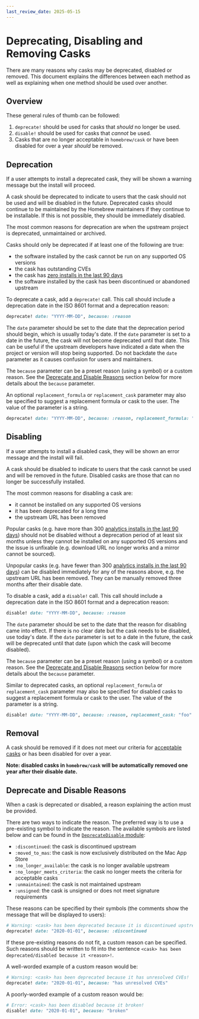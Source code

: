 ```yaml
---
last_review_date: 2025-05-15
---
```


# Deprecating, Disabling and Removing Casks

There are many reasons why casks may be deprecated, disabled or removed. This document explains the differences between each method as well as explaining when one method should be used over another.

## Overview

These general rules of thumb can be followed:

1. `deprecate!` should be used for casks that _should_ no longer be used.
2. `disable!` should be used for casks that _cannot_ be used.
3. Casks that are no longer acceptable in `homebrew/cask` or have been disabled for over a year _should_ be removed.

## Deprecation

If a user attempts to install a deprecated cask, they will be shown a warning message but the install will proceed.

A cask should be deprecated to indicate to users that the cask should not be used and will be disabled in the future. Deprecated casks should continue to be maintained by the Homebrew maintainers if they continue to be installable. If this is not possible, they should be immediately disabled.

The most common reasons for deprecation are when the upstream project is deprecated, unmaintained or archived.

Casks should only be deprecated if at least one of the following are true:

- the software installed by the cask cannot be run on any supported OS versions
- the cask has outstanding CVEs
- the cask has [zero installs in the last 90 days](https://formulae.brew.sh/analytics/cask-install/90d/)
- the software installed by the cask has been discontinued or abandoned upstream

To deprecate a cask, add a `deprecate!` call. This call should include a deprecation date in the ISO 8601 format and a deprecation reason:

```ruby
deprecate! date: "YYYY-MM-DD", because: :reason
```

The `date` parameter should be set to the date that the deprecation period should begin, which is usually today's date. If the `date` parameter is set to a date in the future, the cask will not become deprecated until that date. This can be useful if the upstream developers have indicated a date when the project or version will stop being supported. Do not backdate the `date` parameter as it causes confusion for users and maintainers.

The `because` parameter can be a preset reason (using a symbol) or a custom reason. See the [Deprecate and Disable Reasons](#deprecate-and-disable-reasons) section below for more details about the `because` parameter.

An optional `replacement_formula` or `replacement_cask` parameter may also be specified to suggest a replacement formula or cask to the user. The value of the parameter is a string.

```ruby
deprecate! date: "YYYY-MM-DD", because: :reason, replacement_formula: "foo"
```

## Disabling

If a user attempts to install a disabled cask, they will be shown an error message and the install will fail.

A cask should be disabled to indicate to users that the cask cannot be used and will be removed in the future. Disabled casks are those that can no longer be successfully installed.

The most common reasons for disabling a cask are:

- it cannot be installed on any supported OS versions
- it has been deprecated for a long time
- the upstream URL has been removed

Popular casks (e.g. have more than 300 [analytics installs in the last 90 days](https://formulae.brew.sh/analytics/cask-install/90d/)) should not be disabled without a deprecation period of at least six months unless they cannot be installed on any supported OS versions and the issue is unfixable (e.g. download URL no longer works and a mirror cannot be sourced).

Unpopular casks (e.g. have fewer than 300 [analytics installs in the last 90 days](https://formulae.brew.sh/analytics/cask-install/90d/)) can be disabled immediately for any of the reasons above, e.g. the upstream URL has been removed.
They can be manually removed three months after their disable date.

To disable a cask, add a `disable!` call. This call should include a deprecation date in the ISO 8601 format and a deprecation reason:

```ruby
disable! date: "YYYY-MM-DD", because: :reason
```

The `date` parameter should be set to the date that the reason for disabling came into effect. If there is no clear date but the cask needs to be disabled, use today's date. If the `date` parameter is set to a date in the future, the cask will be deprecated until that date (upon which the cask will become disabled).

The `because` parameter can be a preset reason (using a symbol) or a custom reason. See the [Deprecate and Disable Reasons](#deprecate-and-disable-reasons) section below for more details about the `because` parameter.

Similar to deprecated casks, an optional `replacement_formula` or `replacement_cask` parameter may also be specified for disabled casks to suggest a replacement formula or cask to the user. The value of the parameter is a string.

```ruby
disable! date: "YYYY-MM-DD", because: :reason, replacement_cask: "foo"
```

## Removal

A cask should be removed if it does not meet our criteria for [acceptable casks](Acceptable-Casks.md) or has been disabled for over a year.

**Note: disabled casks in `homebrew/cask` will be automatically removed one year after their disable date.**

## Deprecate and Disable Reasons

When a cask is deprecated or disabled, a reason explaining the action must be provided.

There are two ways to indicate the reason. The preferred way is to use a pre-existing symbol to indicate the reason. The available symbols are listed below and can be found in the [`DeprecateDisable` module](https://rubydoc.brew.sh/DeprecateDisable.html):

- `:discontinued`: the cask is discontinued upstream
- `:moved_to_mas`: the cask is now exclusively distributed on the Mac App Store
- `:no_longer_available`: the cask is no longer available upstream
- `:no_longer_meets_criteria`: the cask no longer meets the criteria for acceptable casks
- `:unmaintained`: the cask is not maintained upstream
- `:unsigned`: the cask is unsigned or does not meet signature requirements

These reasons can be specified by their symbols (the comments show the message that will be displayed to users):

```ruby
# Warning: <cask> has been deprecated because it is discontinued upstream!
deprecate! date: "2020-01-01", because: :discontinued
```

If these pre-existing reasons do not fit, a custom reason can be specified. Such reasons should be written to fit into the sentence `<cask> has been deprecated/disabled because it <reason>!`.

A well-worded example of a custom reason would be:

```ruby
# Warning: <cask> has been deprecated because it has unresolved CVEs!
deprecate! date: "2020-01-01", because: "has unresolved CVEs"
```

A poorly-worded example of a custom reason would be:

```ruby
# Error: <cask> has been disabled because it broken!
disable! date: "2020-01-01", because: "broken"
```
